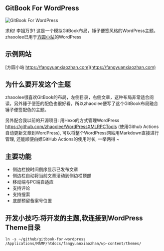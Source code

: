 ## GitBook For WordPress


![GitBook For WordPress](https://raw.githubusercontent.com/zhaoolee/gitBook-for-wordPress/main/screenshot.jpg)

求和! 李姐万岁! 这是一个模拟GitBook布局，锤子便签风格的WordPress主题。zhaoolee已用于[方圆小站](https://fangyuanxiaozhan.com)的WordPress

## 示例网站

[方圆小站 https://fangyuanxiaozhan.com](https://fangyuanxiaozhan.com)



## 为什么要开发这个主题

zhaoolee很喜欢GitBook的布局，左侧目录，右侧文章，这种布局非常适合阅读，另外锤子便签的配色也很好看，所以zhaoolee便写了这个GitBook布局融合锤子便签配色的主题。

另外配合我以前的开源项目: 用Hexo的方式管理WordPress https://github.com/zhaoolee/WordPressXMLRPCTools (使用Github Actions自动更新文章到WordPress), 可以将整个WordPress网站用Markdown直接进行管理, 还能顺便白嫖GitHub Actions的使用时长, 一举两得 ~



## 主要功能

- 侧边栏按时间倒序显示已发布文章
- 侧边栏自动将当前文章滚动到侧边栏顶部
- 移动端与PC端自适应
- 支持评论
- 支持搜索
- 底部预留备案号位置



## 开发小技巧:将开发的主题,软连接到WordPress Theme目录

```shell
ln -s ~/github/gitbook-for-wordpress /Applications/MAMP/htdocs/fangyuanxiaozhan/wp-content/themes/
```